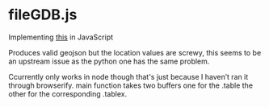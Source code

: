 fileGDB.js
==========
Implementing [this](http://trac.osgeo.org/gdal/wiki/FGDBSpecification) in JavaScript

Produces valid geojson but the location values are screwy, this  seems to be an upstream  issue as the python one has the same problem.

Ccurrently only works in node
though that's just because I haven’t ran it through browserify.  main function takes two buffers
one for the .table the other for the corresponding  .tablex. 